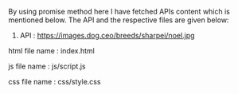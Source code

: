 By using promise method here I have fetched  APIs content which is mentioned below. The API and the respective files are given below:


 1. API : https://images.dog.ceo/breeds/sharpei/noel.jpg

   html file name : index.html

   js file name   : js/script.js

   css file name  : css/style.css



 